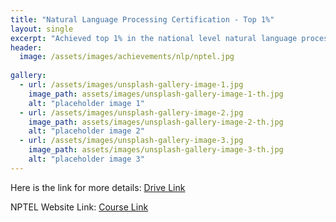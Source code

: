 ```yaml
---
title: "Natural Language Processing Certification - Top 1%"
layout: single
excerpt: "Achieved top 1% in the national level natural language processing certification course."
header:
  image: /assets/images/achievements/nlp/nptel.jpg
 
gallery:
  - url: /assets/images/unsplash-gallery-image-1.jpg
    image_path: assets/images/unsplash-gallery-image-1-th.jpg
    alt: "placeholder image 1"
  - url: /assets/images/unsplash-gallery-image-2.jpg
    image_path: assets/images/unsplash-gallery-image-2-th.jpg
    alt: "placeholder image 2"
  - url: /assets/images/unsplash-gallery-image-3.jpg
    image_path: assets/images/unsplash-gallery-image-3-th.jpg
    alt: "placeholder image 3"
---
```


Here is the link for more details: [Drive Link](https://drive.google.com/drive/folders/1D80YkzemRfvwEKLYGdOFM1bvCDPPEMjM?usp=drive_link)

NPTEL Website Link: [Course Link](https://nptel.ac.in/courses/106105158)